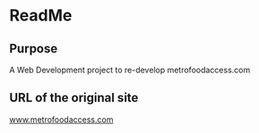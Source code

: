 # ReadMe
## Purpose
A Web Development project to re-develop metrofoodaccess.com

## URL of the original site
www.metrofoodaccess.com
